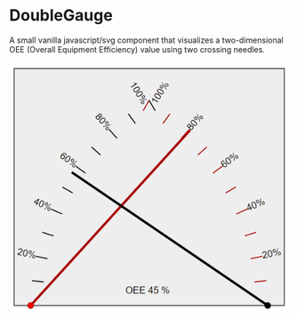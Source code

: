 # DoubleGauge
A small vanilla javascript/svg component that visualizes a two-dimensional OEE (Overall Equipment Efficiency) value using two crossing needles.

![visualization](https://github.com/boonzaai/doublegauge/blob/master/doublegauge.png)
